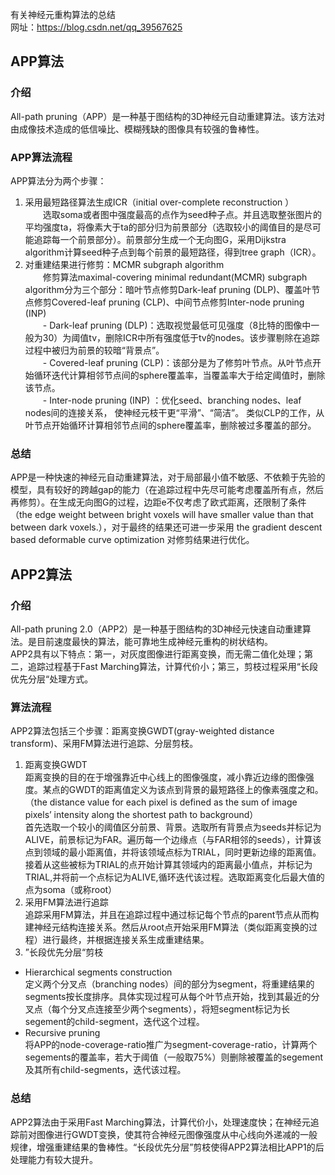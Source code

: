 有关神经元重构算法的总结  
网址：https://blog.csdn.net/qq_39567625  
## APP算法
### 介绍
All-path pruning（APP）是一种基于图结构的3D神经元自动重建算法。该方法对由成像技术造成的低信噪比、模糊残缺的图像具有较强的鲁棒性。  
### APP算法流程
APP算法分为两个步骤：  
1. 采用最短路径算法生成ICR（initial over-complete reconstruction ）  
  选取soma或者图中强度最高的点作为seed种子点。并且选取整张图片的平均强度ta，将像素大于ta的部分归为前景部分（选取较小的阈值目的是尽可能追踪每一个前景部分）。前景部分生成一个无向图G，采用Dijkstra algorithm计算seed种子点到每个前景的最短路径，得到tree graph（ICR）。  
2. 对重建结果进行修剪：MCMR subgraph algorithm  
  修剪算法maximal-covering minimal redundant(MCMR) subgraph algorithm分为三个部分：暗叶节点修剪Dark-leaf pruning (DLP)、覆盖叶节点修剪Covered-leaf pruning (CLP)、中间节点修剪Inter-node pruning (INP)  
  - Dark-leaf pruning (DLP)：选取视觉最低可见强度（8比特的图像中一般为30）为阈值tv，删除ICR中所有强度低于tv的nodes。该步骤剔除在追踪过程中被归为前景的较暗“背景点”。  
  - Covered-leaf pruning (CLP)：该部分是为了修剪叶节点。从叶节点开始循环迭代计算相邻节点间的sphere覆盖率，当覆盖率大于给定阈值时，删除该节点。  
  - Inter-node pruning (INP) ：优化seed、branching nodes、leaf nodes间的连接关系， 使神经元枝干更“平滑”、“简洁”。 类似CLP的工作，从叶节点开始循环计算相邻节点间的sphere覆盖率，删除被过多覆盖的部分。
### 总结
APP是一种快速的神经元自动重建算法，对于局部最小值不敏感、不依赖于先验的模型，具有较好的跨越gap的能力（在追踪过程中先尽可能考虑覆盖所有点，然后再修剪）。在生成无向图G的过程，边距e不仅考虑了欧式距离，还限制了条件（the edge weight between bright voxels will have smaller value than that between dark voxels.），对于最终的结果还可进一步采用 the gradient descent based deformable curve optimization 对修剪结果进行优化。

## APP2算法
### 介绍
All-path pruning 2.0（APP2）是一种基于图结构的3D神经元快速自动重建算法。是目前速度最快的算法，能可靠地生成神经元重构的树状结构。  
APP2具有以下特点：第一，对灰度图像进行距离变换，而无需二值化处理；第二，追踪过程基于Fast Marching算法，计算代价小；第三，剪枝过程采用“长段优先分层“处理方式。  
### 算法流程
APP2算法包括三个步骤：距离变换GWDT(gray-weighted distance transform)、采用FM算法进行追踪、分层剪枝。  
1. 距离变换GWDT  
距离变换的目的在于增强靠近中心线上的图像强度，减小靠近边缘的图像强度。某点的GWDT的距离值定义为该点到背景的最短路径上的像素强度之和。（the distance value for each pixel is defined as the sum of image pixels’ intensity along the shortest path to background）  
首先选取一个较小的阈值区分前景、背景。选取所有背景点为seeds并标记为ALIVE，前景标记为FAR。遍历每一个边缘点（与FAR相邻的seeds），计算该点到领域的最小距离值，并将该领域点标为TRIAL，同时更新边缘的距离值。接着从这些被标为TRIAL的点开始计算其领域内的距离最小值点，并标记为TRIAL,并将前一个点标记为ALIVE,循环迭代该过程。选取距离变化后最大值的点为soma（或称root）  
2. 采用FM算法进行追踪  
追踪采用FM算法，并且在追踪过程中通过标记每个节点的parent节点从而构建神经元结构连接关系。然后从root点开始采用FM算法（类似距离变换的过程）进行最终，并根据连接关系生成重建结果。  
3. ”长段优先分层“剪枝  
- Hierarchical segments construction  
定义两个分叉点（branching nodes）间的部分为segment，将重建结果的segments按长度排序。具体实现过程可从每个叶节点开始，找到其最近的分叉点（每个分叉点连接至少两个segments），将短segment标记为长segement的child-segment，迭代这个过程。  
- Recursive pruning  
将APP的node-coverage-ratio推广为segment-coverage-ratio，计算两个segements的覆盖率，若大于阈值（一般取75%）则删除被覆盖的segement及其所有child-segments，迭代该过程。  

### 总结
APP2算法由于采用Fast Marching算法，计算代价小，处理速度快；在神经元追踪前对图像进行GWDT变换，使其符合神经元图像强度从中心线向外递减的一般规律，增强重建结果的鲁棒性。“长段优先分层”剪枝使得APP2算法相比APP1的后处理能力有较大提升。